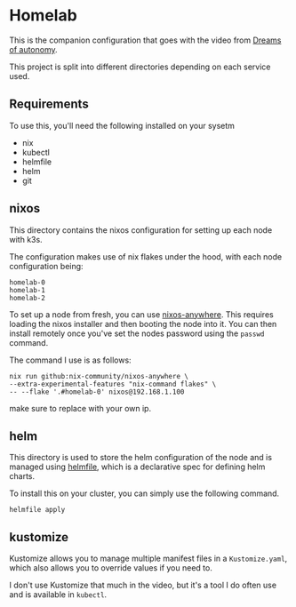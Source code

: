# Homelab

This is the companion configuration that goes with the video from [Dreams of autonomy](https://youtu.be/2yplBzPCghA).

This project is split into different directories depending on each service used.

## Requirements

To use this, you'll need the following installed on your sysetm

- nix
- kubectl
- helmfile
- helm
- git


## nixos

This directory contains the nixos configuration for setting
up each node with k3s.

The configuration makes use of nix flakes under the hood, with each node configuration being:

```
homelab-0
homelab-1
homelab-2
```

To set up a node from fresh, you can use [nixos-anywhere](https://github.com/nix-community/nixos-anywhere). This requires loading the nixos installer and then booting the node into it. You can then install remotely once you've set the nodes password using the `passwd` command. 

The command I use is as follows:

```shell
nix run github:nix-community/nixos-anywhere \
--extra-experimental-features "nix-command flakes" \
-- --flake '.#homelab-0' nixos@192.168.1.100
```

make sure to replace with your own ip.

## helm

This directory is used to store the helm configuration of the node and is managed using [helmfile](https://github.com/helmfile/helmfile), which is a declarative spec for defining helm charts.

To install this on your cluster, you can simply use the following command.

```
helmfile apply
```


## kustomize

Kustomize allows you to manage multiple manifest files in a `Kustomize.yaml`, which also allows you to override values if you need to.

I don't use Kustomize that much in the video, but it's a tool I do often use and is available in `kubectl`.
